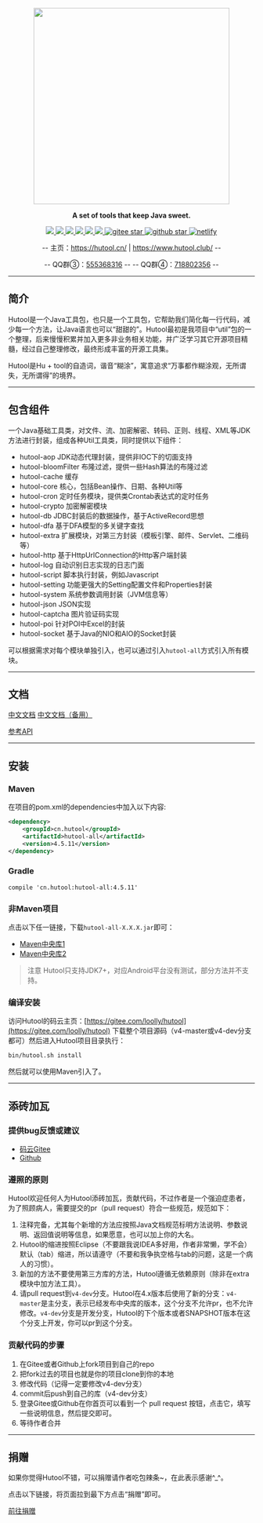 <p align="center">
	<a href="https://hutool.cn/"><img src="https://cdn.jsdelivr.net/gh/looly/hutool-site/images/logo.jpg" width="400"></a>
</p>
<p align="center">
	<strong>A set of tools that keep Java sweet.</strong>
</p>
<p align="center">
	<a target="_blank" href="https://search.maven.org/search?q=g:%22cn.hutool%22%20AND%20a:%22hutool-all%22">
		<img src="https://img.shields.io/maven-central/v/cn.hutool/hutool-all.svg?label=Maven%20Central" ></img>
	</a>
	<a target="_blank" href="https://www.apache.org/licenses/LICENSE-2.0.html">
		<img src="https://img.shields.io/:license-apache-blue.svg" ></img>
	</a>
	<a target="_blank" href="https://www.oracle.com/technetwork/java/javase/downloads/index.html">
		<img src="https://img.shields.io/badge/JDK-1.7+-green.svg" ></img>
	</a>
	<a target="_blank" href="https://travis-ci.org/looly/hutool">
		<img src="https://travis-ci.org/looly/hutool.svg?branch=v4-master" ></img>
	</a>
	<a href="https://www.codacy.com/app/looly/hutool?utm_source=github.com&amp;utm_medium=referral&amp;utm_content=looly/hutool&amp;utm_campaign=Badge_Grade"><img src="https://api.codacy.com/project/badge/Grade/3e1b8a70248c46579b7b0d01d60c6377"/>
	</a>
	<a target="_blank" href="https://gitter.im/hutool/Lobby?utm_source=badge&utm_medium=badge&utm_campaign=pr-badge&utm_content=badge">
		<img src="https://badges.gitter.im/hutool/Lobby.svg" ></img>
	</a>
	<a target="_blank" href="https://gitee.com/loolly/hutool/stargazers">
		<img src='https://gitee.com/loolly/hutool/badge/star.svg?theme=dark' alt='gitee star'></img>
	</a>
	<a target="_blank" href='https://github.com/looly/hutool'>
		<img src="https://img.shields.io/github/stars/looly/hutool.svg?style=social" alt="github star"></img>
	</a>
	<a target="_blank" href='https://app.netlify.com/sites/hutool/deploys'>
		<img src="https://api.netlify.com/api/v1/badges/7e0824f9-5f9a-4df0-89dd-b2fccfbeccb1/deploy-status" alt="netlify"></img>
	</a>
</p>
<p align="center">
	-- 主页：<a href="https://hutool.cn">https://hutool.cn/</a> | <a href="https://www.hutool.club/">https://www.hutool.club/</a> --
</p>
<p align="center">
	-- QQ群③：<a href="https://shang.qq.com/wpa/qunwpa?idkey=35764b2247c46ffebe28e4541e5b2af8f5dee5efcf47ceec69d21e4521aa8c75">555368316</a> --
	-- QQ群④：<a href="https://shang.qq.com/wpa/qunwpa?idkey=309056e409a304a454c7ba250a10d38dd82b9b49cd0e1f180fedbde78b02ae0d">718802356</a> --
</p>

-------------------------------------------------------------------------------

## 简介

Hutool是一个Java工具包，也只是一个工具包，它帮助我们简化每一行代码，减少每一个方法，让Java语言也可以“甜甜的”。Hutool最初是我项目中“util”包的一个整理，后来慢慢积累并加入更多非业务相关功能，并广泛学习其它开源项目精髓，经过自己整理修改，最终形成丰富的开源工具集。

Hutool是Hu + tool的自造词，谐音“糊涂”，寓意追求“万事都作糊涂观，无所谓失，无所谓得”的境界。

-------------------------------------------------------------------------------

## 包含组件
一个Java基础工具类，对文件、流、加密解密、转码、正则、线程、XML等JDK方法进行封装，组成各种Util工具类，同时提供以下组件：

- hutool-aop              JDK动态代理封装，提供非IOC下的切面支持
- hutool-bloomFilter   布隆过滤，提供一些Hash算法的布隆过滤
- hutool-cache           缓存
- hutool-core             核心，包括Bean操作、日期、各种Util等
- hutool-cron             定时任务模块，提供类Crontab表达式的定时任务
- hutool-crypto          加密解密模块
- hutool-db               JDBC封装后的数据操作，基于ActiveRecord思想
- hutool-dfa              基于DFA模型的多关键字查找
- hutool-extra            扩展模块，对第三方封装（模板引擎、邮件、Servlet、二维码等）
- hutool-http             基于HttpUrlConnection的Http客户端封装
- hutool-log              自动识别日志实现的日志门面
- hutool-script           脚本执行封装，例如Javascript
- hutool-setting         功能更强大的Setting配置文件和Properties封装
- hutool-system        系统参数调用封装（JVM信息等）
- hutool-json            JSON实现
- hutool-captcha      图片验证码实现
- hutool-poi             针对POI中Excel的封装
- hutool-socket         基于Java的NIO和AIO的Socket封装

可以根据需求对每个模块单独引入，也可以通过引入`hutool-all`方式引入所有模块。

-------------------------------------------------------------------------------

## 文档 

[中文文档](https://www.hutool.cn/docs/)
[中文文档（备用）](https://www.hutool.club/docs/)

[参考API](https://apidoc.gitee.com/loolly/hutool/)

-------------------------------------------------------------------------------

## 安装

### Maven
在项目的pom.xml的dependencies中加入以下内容:

```xml
<dependency>
    <groupId>cn.hutool</groupId>
    <artifactId>hutool-all</artifactId>
    <version>4.5.11</version>
</dependency>
```

### Gradle
```
compile 'cn.hutool:hutool-all:4.5.11'
```

### 非Maven项目

点击以下任一链接，下载`hutool-all-X.X.X.jar`即可：

- [Maven中央库1](https://repo1.maven.org/maven2/cn/hutool/hutool-all/4.5.11/)
- [Maven中央库2](http://repo2.maven.org/maven2/cn/hutool/hutool-all/4.5.11/)

> 注意
> Hutool只支持JDK7+，对应Android平台没有测试，部分方法并不支持。

### 编译安装

访问Hutool的码云主页：[https://gitee.com/loolly/hutool](https://gitee.com/loolly/hutool) 下载整个项目源码（v4-master或v4-dev分支都可）然后进入Hutool项目目录执行：

```sh
bin/hutool.sh install
```

然后就可以使用Maven引入了。

-------------------------------------------------------------------------------

## 添砖加瓦

### 提供bug反馈或建议

- [码云Gitee](https://gitee.com/loolly/hutool/issues)
- [Github](https://github.com/looly/hutool/issues)

### 遵照的原则

Hutool欢迎任何人为Hutool添砖加瓦，贡献代码，不过作者是一个强迫症患者，为了照顾病人，需要提交的pr（pull request）符合一些规范，规范如下：

1. 注释完备，尤其每个新增的方法应按照Java文档规范标明方法说明、参数说明、返回值说明等信息，如果愿意，也可以加上你的大名。
2. Hutool的缩进按照Eclipse（不要跟我说IDEA多好用，作者非常懒，学不会）默认（tab）缩进，所以请遵守（不要和我争执空格与tab的问题，这是一个病人的习惯）。
3. 新加的方法不要使用第三方库的方法，Hutool遵循无依赖原则（除非在extra模块中加方法工具）。
4. 请pull request到`v4-dev`分支。Hutool在4.x版本后使用了新的分支：`v4-master`是主分支，表示已经发布中央库的版本，这个分支不允许pr，也不允许修改。`v4-dev`分支是开发分支，Hutool的下个版本或者SNAPSHOT版本在这个分支上开发，你可以pr到这个分支。

### 贡献代码的步骤

1. 在Gitee或者Github上fork项目到自己的repo
2. 把fork过去的项目也就是你的项目clone到你的本地
3. 修改代码（记得一定要修改v4-dev分支）
4. commit后push到自己的库（v4-dev分支）
5. 登录Gitee或Github在你首页可以看到一个 pull request 按钮，点击它，填写一些说明信息，然后提交即可。
6. 等待作者合并

-------------------------------------------------------------------------------

## 捐赠

如果你觉得Hutool不错，可以捐赠请作者吃包辣条~，在此表示感谢^_^。

点击以下链接，将页面拉到最下方点击“捐赠”即可。

[前往捐赠](https://gitee.com/loolly/hutool)